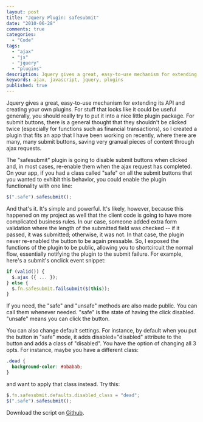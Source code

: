 ```yaml
---
layout: post
title: "Jquery Plugin: safesubmit"
date: "2010-06-28"
comments: true
categories:
  - "Code"
tags:
  - "ajax"
  - "js"
  - "jquery"
  - "plugins"
description: Jquery gives a great, easy-to-use mechanism for extending its API and creating your own plugins.  For stuff that looks like it could be useful generally, yo
keywords: ajax, javascript, jquery, plugins
published: true
---
```


Jquery gives a great, easy-to-use mechanism for extending its API and creating your own plugins.  For stuff that looks like it could be useful generally, you should really try to put it into a nice little plugin package.  For submit buttons, there is a general thought that they shouldn't be clicked twice (especially for functions such as financial transactions), so I created a plugin that fits an app that I have been working on recently, where there are many, many submit buttons, saving very granual pieces of content through ajax requests.

<!--more-->

The "safesubmit" plugin is going to disable submit buttons when clicked and, in most cases, re-enable them when the ajax request has completed.  On your app, if you had a class called "safe" on all the submit buttons that you wanted to exhibit this behavior, you could enable the plugin functionality with one line:

```javascript 
$(".safe").safesubmit();
```

And that's it.  It's simple and powerful.  It's likely, however, because this happened on my project as well that the client code is going to have more complicated business rules.  In our case, someone added extra form validation where the length of the submitted field was checked -- if it passed, it was submitted; otherwise, it was not.  In that case, the plugin never re-enabled the button to be again pressable.  So, I exposed the functions of the plugin to be public, allowing you to shortcircuit the normal flow, essentially notifying the plugin to the submit failure.  For example, here's a submit's onclick event snippet:

```javascript
if (valid()) {
  $.ajax ({ ... });
} else {
  $.fn.safesubmit.failsubmit($(this));
}
```

If you need, the "safe" and "unsafe" methods are also made public.  You can call them whenever needed.  "safe" is the state of having the click disabled.  "unsafe" means you can click the button. 

You can also change default settings.  For instance, by default when you put the button in "safe" mode, it adds disabled="disabled" attribute to the button and adds a class of "disabled".  You have the option of changing all 3 opts.  For instance, maybe you have a different class:

```css
.dead {
  background-color: #ababab;
}
```

and want to apply that class instead.  Try this:

```javascript
$.fn.safesubmit.defaults.disabled_class = "dead";
$(".safe").safesubmit();
```

Download the script on [Github](https://github.com/jtsnake/jquery-safesubmit).

  
